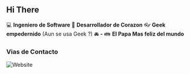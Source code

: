 ## Hi There
:computer: **Ingeniero de Software**
:pencil: **Desarrollador de Corazon**
:eyeglasses: **Geek empedernido** (Aun se usa Geek ?)
:oncoming_automobile: **-**
:family: **El Papa Mas feliz del mundo**

### Vias de Contacto

![Website](https://img.shields.io/badge/marangelo.lat-up-green?style=for-the-badge)